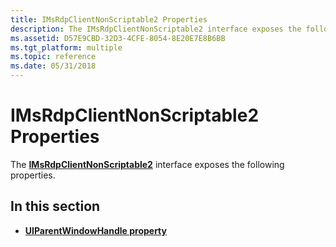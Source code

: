 ```yaml
---
title: IMsRdpClientNonScriptable2 Properties
description: The IMsRdpClientNonScriptable2 interface exposes the following properties.
ms.assetid: D57E9CBD-32D3-4CFE-8054-8E20E7E8B6BB
ms.tgt_platform: multiple
ms.topic: reference
ms.date: 05/31/2018
---
```


# IMsRdpClientNonScriptable2 Properties

The [**IMsRdpClientNonScriptable2**](imsrdpclientnonscriptable2.md) interface exposes the following properties.

## In this section

-   [**UIParentWindowHandle property**](imsrdpclientnonscriptable2-uiparentwindowhandle.md)

 

 




